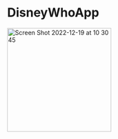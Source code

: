 # DisneyWhoApp
<img width="241" alt="Screen Shot 2022-12-19 at 10 30 45" src="https://user-images.githubusercontent.com/65808797/208342050-6f3d7664-c9d8-4e92-8113-906da6f65490.png">
